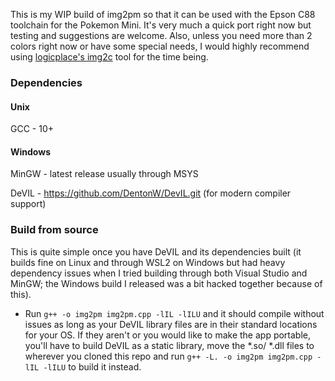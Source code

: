 This is my WIP build of img2pm so that it can be used with the Epson C88 toolchain for the Pokemon Mini. It's very much a quick port right now but testing and suggestions are welcome. Also, unless you need more than 2 colors right now or have some special needs, I would highly recommend using [logicplace's img2c](https://github.com/logicplace/pokemini-img2c) tool for the time being.

### Dependencies
#### Unix
GCC - 10+
#### Windows
MinGW - latest release usually through MSYS

DeVIL - https://github.com/DentonW/DevIL.git (for modern compiler support)

### Build from source
This is quite simple once you have DeVIL and its dependencies built (it builds fine on Linux and through WSL2 on Windows but had heavy dependency issues when I tried building through both Visual Studio and MinGW; the Windows build I released was a bit hacked together because of this).

* Run `g++ -o img2pm img2pm.cpp -lIL -lILU` and it should compile without issues as long as your DeVIL library files are in their standard locations for your OS. If they aren't or you would like to make the app portable, you'll have to build DeVIL as a static library, move the *.so/ *.dll files to wherever you cloned this repo and run `g++ -L. -o img2pm img2pm.cpp -lIL -lILU` to build it instead.
